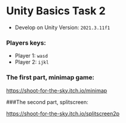 # Unity Basics Task 2

- Develop on Unity Version: `2021.3.11f1`


### Players keys:

- Player 1: `wasd`
- Player 2: `ijkl`

### The first part, minimap game:
https://shoot-for-the-sky.itch.io/minimap

###The second part, splitscreen:

https://shoot-for-the-sky.itch.io/splitscreen2p
